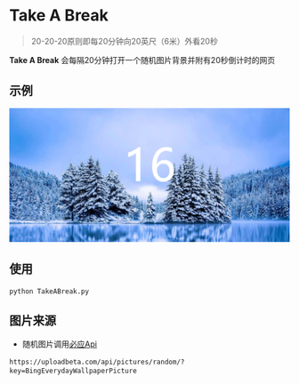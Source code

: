 # Take A Break

> 20-20-20原则即每20分钟向20英尺（6米）外看20秒

**Take A Break** 会每隔20分钟打开一个随机图片背景并附有20秒倒计时的网页

## 示例

![screenshot](./img/screenshot.png)

## 使用

```shell
python TakeABreak.py
```

## 图片来源

- 随机图片调用[必应Api](https://uploadbeta.com/api/pictures/random/?key=BingEverydayWallpaperPicture)

```
https://uploadbeta.com/api/pictures/random/?key=BingEverydayWallpaperPicture
```